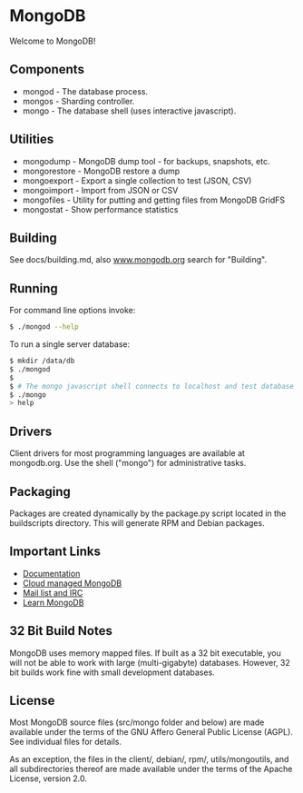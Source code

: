 # MongoDB

Welcome to MongoDB!

## Components

- mongod - The database process.
- mongos - Sharding controller.
- mongo  - The database shell (uses interactive javascript).

## Utilities

- mongodump - MongoDB dump tool - for backups, snapshots, etc.
- mongorestore - MongoDB restore a dump
- mongoexport - Export a single collection to test (JSON, CSV)
- mongoimport - Import from JSON or CSV
- mongofiles - Utility for putting and getting files from MongoDB GridFS
- mongostat - Show performance statistics

## Building

See docs/building.md, also www.mongodb.org search for "Building".

## Running

For command line options invoke:

```bash
$ ./mongod --help
```

To run a single server database:

```bash
$ mkdir /data/db
$ ./mongod
$
$ # The mongo javascript shell connects to localhost and test database by default:
$ ./mongo 
> help
```

## Drivers

Client drivers for most programming languages are available at mongodb.org.  Use the shell ("mongo") for administrative tasks.

## Packaging

Packages are created dynamically by the package.py script located in the buildscripts directory. This will generate RPM and Debian packages.

## Important Links

- [Documentation](http://www.mongodb.org/)
- [Cloud managed MongoDB](http://cloud.mongodb.com/)
- [Mail list and IRC](http://dochub.mongodb.org/core/community)
- [Learn MongoDB](http://university.mongodb.com/)

## 32 Bit Build Notes

MongoDB uses memory mapped files.  If built as a 32 bit executable, you will not be able to work with large (multi-gigabyte) databases.  However, 32 bit builds work fine with small development databases.

## License

Most MongoDB source files (src/mongo folder and below) are made available under the terms of the GNU Affero General Public License (AGPL).  See individual files for details.

As an exception, the files in the client/, debian/, rpm/, utils/mongoutils, and all subdirectories thereof are made available under the terms of the Apache License, version 2.0.
